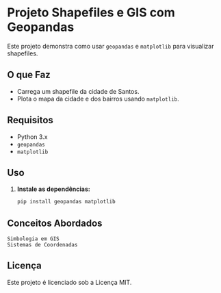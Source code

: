 # Projeto Shapefiles e GIS com Geopandas

Este projeto demonstra como usar `geopandas` e `matplotlib` para visualizar shapefiles.

## O que Faz

- Carrega um shapefile da cidade de Santos.
- Plota o mapa da cidade e dos bairros usando `matplotlib`.

## Requisitos

- Python 3.x
- `geopandas`
- `matplotlib`

## Uso

1. **Instale as dependências:**

   ```bash
   pip install geopandas matplotlib
## Conceitos Abordados

    Simbologia em GIS
    Sistemas de Coordenadas

## Licença

Este projeto é licenciado sob a Licença MIT.
